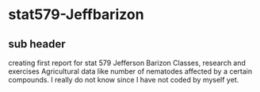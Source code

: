 # stat579-Jeffbarizon
## sub header
creating first report for stat 579
Jefferson Barizon
Classes, research and exercises
Agricultural data like number of nematodes affected by a certain compounds.
I really do not know since I have not coded by myself yet. 
